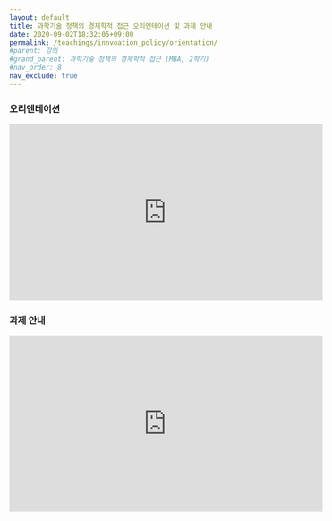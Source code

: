 ```yaml
---
layout: default
title: 과학기술 정책의 경제학적 접근 오리엔테이션 및 과제 안내
date: 2020-09-02T18:32:05+09:00
permalink: /teachings/innvoation_policy/orientation/
#parent: 강의
#grand_parent: 과학기술 정책의 경제학적 접근 (MBA, 2학기)
#nav_order: 8
nav_exclude: true
---
```


### 오리엔테이션

<iframe width="560" height="315" src="https://www.youtube.com/embed/zkey6vKMZoY" frameborder="0" allow="accelerometer; autoplay; encrypted-media; gyroscope; picture-in-picture" allowfullscreen></iframe>

### 과제 안내

<iframe width="560" height="315" src="https://www.youtube.com/embed/s4OewUn_9cQ" frameborder="0" allow="accelerometer; autoplay; encrypted-media; gyroscope; picture-in-picture" allowfullscreen></iframe>